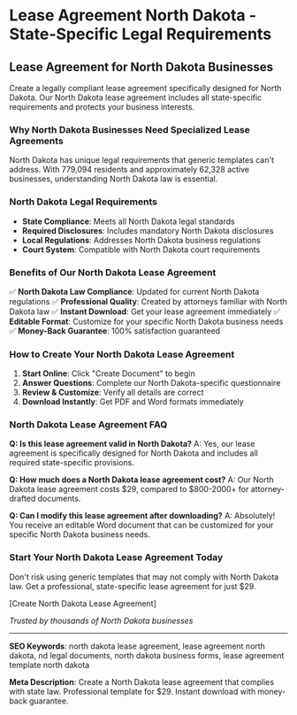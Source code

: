 # Lease Agreement North Dakota - State-Specific Legal Requirements

## Lease Agreement for North Dakota Businesses

Create a legally compliant lease agreement specifically designed for North Dakota. Our North Dakota lease agreement includes all state-specific requirements and protects your business interests.

### Why North Dakota Businesses Need Specialized Lease Agreements

North Dakota has unique legal requirements that generic templates can't address. With 779,094 residents and approximately 62,328 active businesses, understanding North Dakota law is essential.

### North Dakota Legal Requirements

- **State Compliance**: Meets all North Dakota legal standards
- **Required Disclosures**: Includes mandatory North Dakota disclosures
- **Local Regulations**: Addresses North Dakota business regulations
- **Court System**: Compatible with North Dakota court requirements

### Benefits of Our North Dakota Lease Agreement

✅ **North Dakota Law Compliance**: Updated for current North Dakota regulations
✅ **Professional Quality**: Created by attorneys familiar with North Dakota law
✅ **Instant Download**: Get your lease agreement immediately
✅ **Editable Format**: Customize for your specific North Dakota business needs
✅ **Money-Back Guarantee**: 100% satisfaction guaranteed

### How to Create Your North Dakota Lease Agreement

1. **Start Online**: Click "Create Document" to begin
2. **Answer Questions**: Complete our North Dakota-specific questionnaire
3. **Review & Customize**: Verify all details are correct
4. **Download Instantly**: Get PDF and Word formats immediately

### North Dakota Lease Agreement FAQ

**Q: Is this lease agreement valid in North Dakota?**
A: Yes, our lease agreement is specifically designed for North Dakota and includes all required state-specific provisions.

**Q: How much does a North Dakota lease agreement cost?**
A: Our North Dakota lease agreement costs $29, compared to $800-2000+ for attorney-drafted documents.

**Q: Can I modify this lease agreement after downloading?**
A: Absolutely! You receive an editable Word document that can be customized for your specific North Dakota business needs.

### Start Your North Dakota Lease Agreement Today

Don't risk using generic templates that may not comply with North Dakota law. Get a professional, state-specific lease agreement for just $29.

[Create North Dakota Lease Agreement]

*Trusted by thousands of North Dakota businesses*

---

**SEO Keywords**: north dakota lease agreement, lease agreement north dakota, nd legal documents, north dakota business forms, lease agreement template north dakota

**Meta Description**: Create a North Dakota lease agreement that complies with state law. Professional template for $29. Instant download with money-back guarantee.
